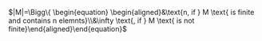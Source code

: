 $|M|=\Bigg\{ \begin{equation} \begin{aligned}&\text{n, if } M \text{ is finite and contains n elemnts}\\&\infty \text{, if } M \text{ is not finite}\end{aligned}\end{equation}$ 